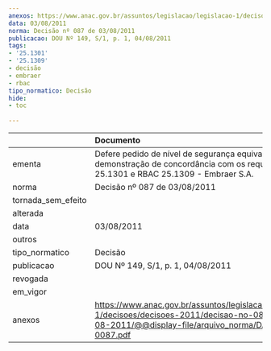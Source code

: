 ```yaml
---
anexos: https://www.anac.gov.br/assuntos/legislacao/legislacao-1/decisoes/decisoes-2011/decisao-no-087-de-03-08-2011/@@display-file/arquivo_norma/DA2011-0087.pdf
data: 03/08/2011
norma: Decisão nº 087 de 03/08/2011
publicacao: DOU Nº 149, S/1, p. 1, 04/08/2011
tags:
- '25.1301'
- '25.1309'
- decisão
- embraer
- rbac
tipo_normatico: Decisão
hide: 
- toc 
 
---
```


|                    | Documento                                                                                                                                                 |
|:-------------------|:----------------------------------------------------------------------------------------------------------------------------------------------------------|
| ementa             | Defere pedido de nível de segurança equivalente de demonstração de concordância com os requisitos RBAC 25.1301 e RBAC 25.1309 - Embraer S.A.              |
| norma              | Decisão nº 087 de 03/08/2011                                                                                                                              |
| tornada_sem_efeito |                                                                                                                                                           |
| alterada           |                                                                                                                                                           |
| data               | 03/08/2011                                                                                                                                                |
| outros             |                                                                                                                                                           |
| tipo_normatico     | Decisão                                                                                                                                                   |
| publicacao         | DOU Nº 149, S/1, p. 1, 04/08/2011                                                                                                                         |
| revogada           |                                                                                                                                                           |
| em_vigor           |                                                                                                                                                           |
| anexos             | https://www.anac.gov.br/assuntos/legislacao/legislacao-1/decisoes/decisoes-2011/decisao-no-087-de-03-08-2011/@@display-file/arquivo_norma/DA2011-0087.pdf |